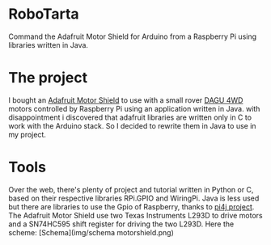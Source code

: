 # RoboTarta
Command the Adafruit Motor Shield for Arduino from a Raspberry Pi using libraries written in Java.


# The project
I bought an [Adafruit Motor Shield] to use with a small rover [DAGU 4WD] motors controlled by Raspberry Pi using an application written in Java. 
with disappointment i discovered that adafruit libraries are written only in C to work with the Arduino stack. 
So I decided to rewrite them in Java to use in my project.


# Tools
Over the web, there's plenty of project and tutorial written in Python or C, based on their respective libraries RPi.GPIO and WiringPi. Java is less used but there are libraries to use the Gpio of Raspberry, thanks to [pi4j project].
The Adafruit Motor Shield use two Texas Instruments L293D to drive motors and a SN74HC595 shift register for driving the two L293D. Here the scheme: [Schema](img/schema motorshield.png)


[Adafruit Motor Shield]: <https://www.adafruit.com/products/81>
[DAGU 4WD]: http://www.dagurobot.com/goods.php?id=55
[pi4j project]: http://pi4j.com/index.html

